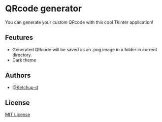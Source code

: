 # QRcode generator
You can generate your custom QRcode with this cool Tkinter application!

## Feutures
- Generated QRcode will be saved as an .png image in a folder in current directory.
- Dark theme

## Authors
- [@Ketchup-d](https://github.com/Ketchup-d)

## License
[MIT License](LICENSE)
